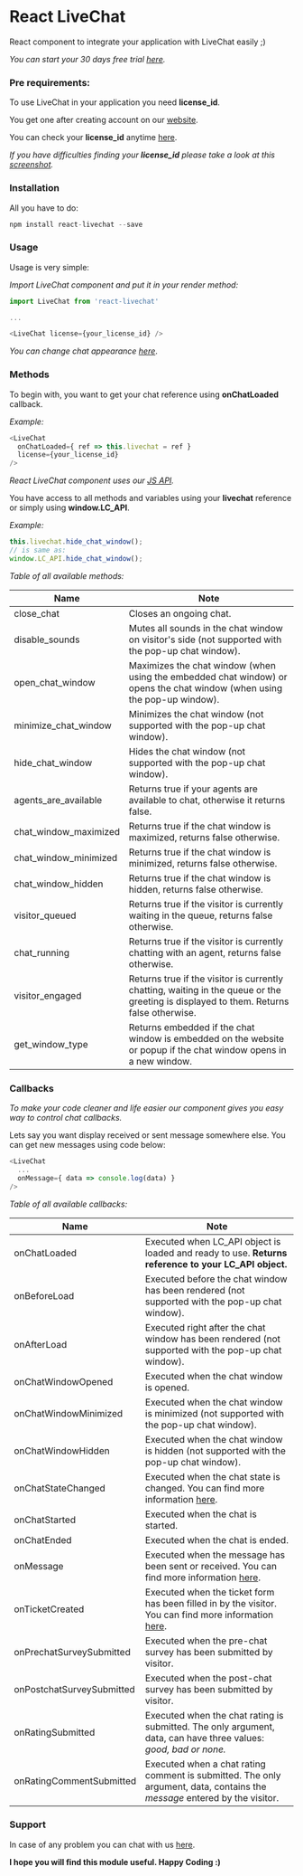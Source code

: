 ﻿# React LiveChat

React component to integrate your application with LiveChat easily ;)

*You can start your 30 days free trial [here](https://www.livechatinc.com/signup/?utm_source=github&utm_medium=link&=utm_campaign=react-livechat).*

### Pre requirements:

To use LiveChat in your application you need **license_id**. 

You get one after creating account on our [website](https://www.livechatinc.com/).

You can check your **license_id** anytime [here](https://my.livechatinc.com/settings/code).

*If you have difficulties finding your **license_id** please take a look at this [screenshot](https://github.com/livechat/react-livechat/blob/master/license.png).*


### Installation
All you have to do:
```javascript
npm install react-livechat --save
```

### Usage

Usage is very simple:

*Import LiveChat component and put it in your render method:*
```javascript
import LiveChat from 'react-livechat'

...

<LiveChat license={your_license_id} />
```

*You can change chat appearance [here](https://my.livechatinc.com/settings/theme)*.

### Methods

To begin with, you want to get your chat reference using **onChatLoaded** callback.

*Example:*
```javascript
<LiveChat 
  onChatLoaded={ ref => this.livechat = ref }
  license={your_license_id} 
/>
```

*React LiveChat component uses our [JS API](https://docs.livechatinc.com/js-api/).*

You have access to all methods and variables using your **livechat** reference or
simply using **window.LC_API**.

*Example:*
```javascript
this.livechat.hide_chat_window();
// is same as:
window.LC_API.hide_chat_window();
```
*Table of all available methods:*

|Name|Note|
|---|---|
| close_chat | Closes an ongoing chat. |
| disable_sounds | Mutes all sounds in the chat window on visitor's side (not supported with the pop-up chat window). |
| open_chat_window | Maximizes the chat window (when using the embedded chat window) or opens the chat window (when using the pop-up window).|
| minimize_chat_window | Minimizes the chat window (not supported with the pop-up chat window). |
| hide_chat_window | Hides the chat window (not supported with the pop-up chat window). |
| agents_are_available | Returns true if your agents are available to chat, otherwise it returns false.|
| chat_window_maximized | Returns true if the chat window is maximized, returns false otherwise.|
|chat_window_minimized | Returns true if the chat window is minimized, returns false otherwise. |
| chat_window_hidden | Returns true if the chat window is hidden, returns false otherwise. |
| visitor_queued | Returns true if the visitor is currently waiting in the queue, returns false otherwise. |
|chat_running | Returns true if the visitor is currently chatting with an agent, returns false otherwise. |
| visitor_engaged  | Returns true if the visitor is currently chatting, waiting in the queue or the greeting is displayed to them. Returns false otherwise.|
|get_window_type | Returns embedded if the chat window is embedded on the website or popup if the chat window opens in a new window.|

### Callbacks
*To make your code cleaner and life easier our component gives you easy way to control chat callbacks.*

Lets say you want display received or sent message somewhere else. You can get new messages using code below:
```javascript
<LiveChat
  ...
  onMessage={ data => console.log(data) } 
/>
```

*Table of all available callbacks:*

|Name|Note|
|---|---|
| onChatLoaded  | Executed when LC_API object is loaded and ready to use. **Returns reference to your LC_API object.** |
| onBeforeLoad  |  Executed before the chat window has been rendered (not supported with the pop-up chat window). |
| onAfterLoad  |  Executed right after the chat window has been rendered (not supported with the pop-up chat window).|
| onChatWindowOpened |  Executed when the chat window is opened. |
| onChatWindowMinimized |  Executed when the chat window is minimized (not supported with the pop-up chat window). |
| onChatWindowHidden |  Executed when the chat window is hidden (not supported with the pop-up chat window). |
| onChatStateChanged  |  Executed when the chat state is changed. You can find more information [here](https://docs.livechatinc.com/js-api/#on-chat-state-changed).|
| onChatStarted  | Executed when the chat is started.  |
| onChatEnded  |  Executed when the chat is ended. |
| onMessage | Executed when the message has been sent or received. You can find more information [here](https://docs.livechatinc.com/js-api/#on-message).|
| onTicketCreated  |  Executed when the ticket form has been filled in by the visitor. You can find more information [here](https://docs.livechatinc.com/js-api/#on-ticket-created).|
| onPrechatSurveySubmitted |  Executed when the pre-chat survey has been submitted by visitor. |
| onPostchatSurveySubmitted  |  Executed when the post-chat survey has been submitted by visitor. |
| onRatingSubmitted  |  Executed when the chat rating is submitted. The only argument, data, can have three values: *good, bad or none.*|
| onRatingCommentSubmitted |  Executed when a chat rating comment is submitted. The only argument, data, contains the *message* entered by the visitor. |

### Support
In case of any problem you can chat with us [here](https://www.livechatinc.com/contact/).

**I hope you will find this module useful. Happy Coding :)**

